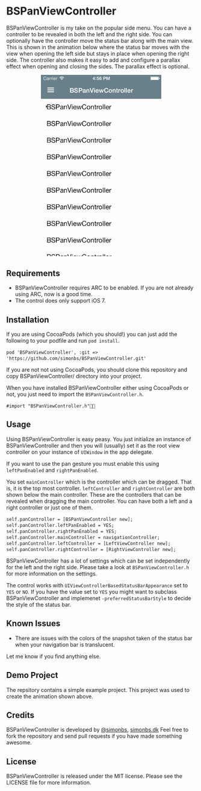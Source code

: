 # BSPanViewController

BSPanViewController is my take on the popular side menu. You can have a controller to be revealed in both the left and the right side. 
You can optionally have the controller move the status bar along with the main view. This is shown in the animation below where the status bar moves with the view when opening the left side but stays in place when opening the right side.
The controller also makes it easy to add and configure a parallax effect when opening and closing the sides. The parallax effect is optional.

<p align="center">
  <img src="screenshot.gif" alt="Screenshot" width="320" />
</p>

## Requirements

- BSPanViewController requires ARC to be enabled. If you are not already using ARC, now is a good time.
- The control does only support iOS 7.

## Installation

If  you are using CocoaPods (which you should!) you can just add the following to your podfile and run `pod install`.

	pod 'BSPanViewController', :git => 'https://github.com/simonbs/BSPanViewController.git'

If you are not not using CocoaPods, you should clone this repository and copy BSPanViewController/ directory into your project.

When you have installed BSPanViewController either using CocoaPods or not, you just need to import the `BSPanViewController.h`.

	#import "BSPanViewController.h"

## Usage

Using BSPanViewController is easy peasy. You just initialize an instance of BSPanViewController and then you will (usually) set it as the root view controller on your instance of `UIWindow` in the app delegate.

If you want to use the pan gesture you must enable this using `leftPanEnabled` and `rightPanEnabled`.

You set `mainController` which is the controller which can be dragged. That is, it is the top most controller. `leftController` and `rightController` are both shown below the main controller. These are the controllers that can be revealed when dragging the main controller. You can have both a left and a right controller or just one of them.

	self.panController = [BSPanViewController new];
    self.panController.leftPanEnabled = YES;
    self.panController.rightPanEnabled = YES;
    self.panController.mainController = navigationController;
    self.panController.leftController = [LeftViewController new];
    self.panController.rightController = [RightViewController new];
    
BSPanViewController has a lot of settings which can be set independently for the left and the right side. Please take a look at `BSPanViewController.h` for more information on the settings.

The control works with `UIViewControllerBasedStatusBarAppearance` set to `YES` or `NO`. If you have the value set to `YES` you might want to subclass BSPanViewController and implemenet `-preferredStatusBarStyle` to decide the style of the status bar.

## Known Issues

- There are issues with the colors of the snapshot taken of the status bar when your navigation bar is translucent.

Let me know if you find anything else.

## Demo Project

The repsitory contains a simple example project. This project was used to create the animation shown above.

## Credits

BSPanViewController is developed by [@simonbs](http://twitter.com/simonbs), [simonbs.dk](http://simonbs.dk) Feel free to fork the repository and send pull requests if you have made something awesome.

## License

BSPanViewController is released under the MIT license. Please see the LICENSE file for more information.